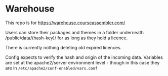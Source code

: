 # Warehouse

This repo is for https://warehouse.courseassembler.com/

Users can store their packages and themes in a folder underneath /public/data/(hash-key)/ for as long as they hold a licence.

There is currently nothing deleting old expired licences.

Config expects to verify the hash and origin of the incoming data. Variables are set at the apache2/server environment level - though in this case they are in `/etc/apache2/conf-enabled/vars.conf`

